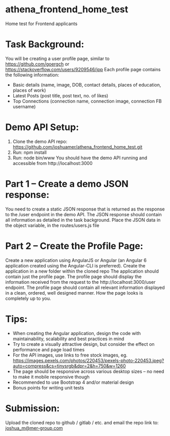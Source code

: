 # athena_frontend_home_test
Home test for Frontend applicants

# Task Background:
You will be creating a user profile page, similar to https://github.com/goergch or https://stackoverflow.com/users/9209546/jpp
Each profile page contains the following information:
-	Basic details (name, image, DOB, contact details, places of education, places of work)
-	Latest Posts (post title, post text, no. of likes)
-	Top Connections (connection name, connection image, connection FB username)

# Demo API Setup:
1)	Clone the demo API repo: https://github.com/joshuamer/athena_frontend_home_test.git
2)	Run: npm install
3)	Run: node bin/www
You should have the demo API running and accessible from http://localhost:3000

# Part 1 – Create a demo JSON response:
You need to create a static JSON response that is returned as the response to the /user endpoint in the demo API.
The JSON response should contain all information as detailed in the task background. 
Place the JSON data in the object variable, in the routes/users.js file

# Part 2 – Create the Profile Page:
Create a new application using AngularJS or Angular (an Angular 6 application created using the Angular-CLI is preferred).
Create the application in a new folder within the cloned repo
The application should contain just the profile page.
The profile page should display the information received from the request to the http://localhost:3000/user endpoint.
The profile page should contain all relevant information displayed in a clean, ordered, well designed manner.
How the page looks is completely up to you.

# Tips:
-	When creating the Angular application, design the code with maintainability, scalability and best practices in mind
-	Try to create a visually attractive design, but consider the effect on performance and page load times
-	For the API images, use links to free stock images, eg. https://images.pexels.com/photos/220453/pexels-photo-220453.jpeg?auto=compress&cs=tinysrgb&dpr=2&h=750&w=1260
-	The page should be responsive across various desktop sizes – no need to make it mobile responsive though
-	Recommended to use Bootstrap 4 and/or material design
-	Bonus points for writing unit tests

# Submission:
Upload the cloned repo to github / gitlab / etc. and email the repo link to: joshua_m@mer-group.com
